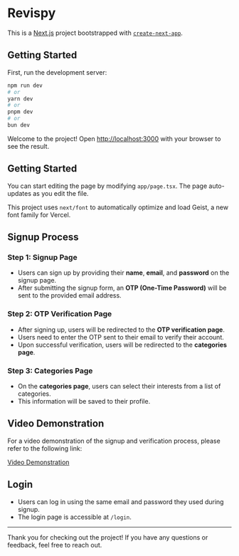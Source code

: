 <!-- This is a [Next.js](https://nextjs.org) project bootstrapped with [`create-next-app`](https://nextjs.org/docs/app/api-reference/cli/create-next-app).

## Getting Started

First, run the development server:

```bash
npm run dev
# or
yarn dev
# or
pnpm dev
# or
bun dev
```

Open [http://localhost:3000](http://localhost:3000) with your browser to see the result.

You can start editing the page by modifying `app/page.tsx`. The page auto-updates as you edit the file.

This project uses [`next/font`](https://nextjs.org/docs/app/building-your-application/optimizing/fonts) to automatically optimize and load [Geist](https://vercel.com/font), a new font family for Vercel.

## Learn More

To learn more about Next.js, take a look at the following resources:

- [Next.js Documentation](https://nextjs.org/docs) - learn about Next.js features and API.
- [Learn Next.js](https://nextjs.org/learn) - an interactive Next.js tutorial.

You can check out [the Next.js GitHub repository](https://github.com/vercel/next.js) - your feedback and contributions are welcome!

## Deploy on Vercel

The easiest way to deploy your Next.js app is to use the [Vercel Platform](https://vercel.com/new?utm_medium=default-template&filter=next.js&utm_source=create-next-app&utm_campaign=create-next-app-readme) from the creators of Next.js.

Check out our [Next.js deployment documentation](https://nextjs.org/docs/app/building-your-application/deploying) for more details. -->


# Revispy

This is a [Next.js](https://nextjs.org) project bootstrapped with [`create-next-app`](https://nextjs.org/docs/app/api-reference/cli/create-next-app).

## Getting Started

First, run the development server:

```bash
npm run dev
# or
yarn dev
# or
pnpm dev
# or
bun dev
```

Welcome to the project! Open [http://localhost:3000](http://localhost:3000) with your browser to see the result.

## Getting Started

You can start editing the page by modifying `app/page.tsx`. The page auto-updates as you edit the file.

This project uses `next/font` to automatically optimize and load Geist, a new font family for Vercel.

## Signup Process

### Step 1: Signup Page
- Users can sign up by providing their **name**, **email**, and **password** on the signup page.
- After submitting the signup form, an **OTP (One-Time Password)** will be sent to the provided email address.

### Step 2: OTP Verification Page
- After signing up, users will be redirected to the **OTP verification page**.
- Users need to enter the OTP sent to their email to verify their account.
- Upon successful verification, users will be redirected to the **categories page**.

### Step 3: Categories Page
- On the **categories page**, users can select their interests from a list of categories.
- This information will be saved to their profile.

## Video Demonstration
For a video demonstration of the signup and verification process, please refer to the following link:

[Video Demonstration](https://drive.google.com/file/d/1xXE14vJ2HlunPXj-qilmj2HzbOtocqbq/view?usp=drive_link)

## Login
- Users can log in using the same email and password they used during signup.
- The login page is accessible at `/login`.

---

Thank you for checking out the project! If you have any questions or feedback, feel free to reach out.